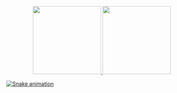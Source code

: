 
<div align="center">
  <a href="https://github.com/joaocoutod">
  <img height="180em" src="https://github-readme-stats.vercel.app/api?username=joaocoutod&show_icons=true&theme=dark&include_all_commits=true&count_private=true"/>
  <img height="180em" src="https://github-readme-stats.vercel.app/api/top-langs/?username=joaocoutod&layout=compact&langs_count=7&theme=dark"/>
</div>
  
 ![Snake animation](https://github.com/joaocoutod/joaocoutod/blob/output/github-contribution-grid-snake.svg)
 
